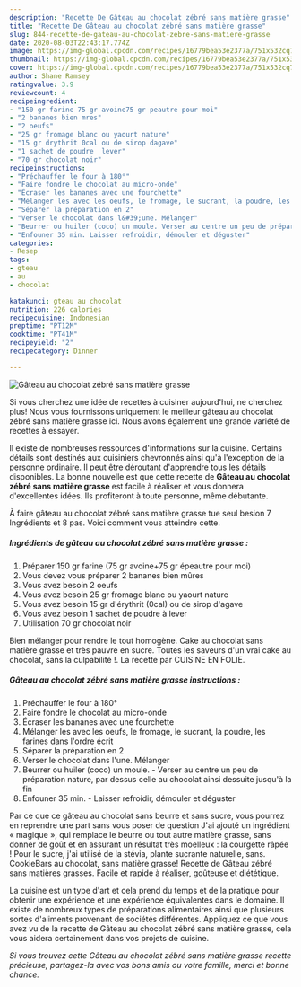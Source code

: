 ```yaml
---
description: "Recette De Gâteau au chocolat zébré sans matière grasse"
title: "Recette De Gâteau au chocolat zébré sans matière grasse"
slug: 844-recette-de-gateau-au-chocolat-zebre-sans-matiere-grasse
date: 2020-08-03T22:43:17.774Z
image: https://img-global.cpcdn.com/recipes/16779bea53e2377a/751x532cq70/gateau-au-chocolat-zebre-sans-matiere-grasse-photo-principale-de-la-recette.jpg
thumbnail: https://img-global.cpcdn.com/recipes/16779bea53e2377a/751x532cq70/gateau-au-chocolat-zebre-sans-matiere-grasse-photo-principale-de-la-recette.jpg
cover: https://img-global.cpcdn.com/recipes/16779bea53e2377a/751x532cq70/gateau-au-chocolat-zebre-sans-matiere-grasse-photo-principale-de-la-recette.jpg
author: Shane Ramsey
ratingvalue: 3.9
reviewcount: 4
recipeingredient:
- "150 gr farine 75 gr avoine75 gr peautre pour moi"
- "2 bananes bien mres"
- "2 oeufs"
- "25 gr fromage blanc ou yaourt nature"
- "15 gr drythrit 0cal ou de sirop dagave"
- "1 sachet de poudre  lever"
- "70 gr chocolat noir"
recipeinstructions:
- "Préchauffer le four à 180°"
- "Faire fondre le chocolat au micro-onde"
- "Écraser les bananes avec une fourchette"
- "Mélanger les avec les oeufs, le fromage, le sucrant, la poudre, les farines dans l&#39;ordre écrit"
- "Séparer la préparation en 2"
- "Verser le chocolat dans l&#39;une. Mélanger"
- "Beurrer ou huiler (coco) un moule. Verser au centre un peu de préparation nature, par dessus celle au chocolat ainsi dessuite jusqu&#39;à la fin"
- "Enfouner 35 min. Laisser refroidir, démouler et déguster"
categories:
- Resep
tags:
- gteau
- au
- chocolat

katakunci: gteau au chocolat 
nutrition: 226 calories
recipecuisine: Indonesian
preptime: "PT12M"
cooktime: "PT41M"
recipeyield: "2"
recipecategory: Dinner

---
```



![Gâteau au chocolat zébré sans matière grasse](https://img-global.cpcdn.com/recipes/16779bea53e2377a/751x532cq70/gateau-au-chocolat-zebre-sans-matiere-grasse-photo-principale-de-la-recette.jpg)

Si vous cherchez une idée de recettes à cuisiner aujourd'hui, ne cherchez plus! Nous vous fournissons uniquement le meilleur gâteau au chocolat zébré sans matière grasse ici. Nous avons également une grande variété de recettes à essayer.

Il existe de nombreuses ressources d'informations sur la cuisine. Certains détails sont destinés aux cuisiniers chevronnés ainsi qu'à l'exception de la personne ordinaire. Il peut être déroutant d'apprendre tous les détails disponibles. La bonne nouvelle est que cette recette de <strong> Gâteau au chocolat zébré sans matière grasse </strong> est facile à réaliser et vous donnera d'excellentes idées. Ils profiteront à toute personne, même débutante.

<!--inarticleads1-->

À faire gâteau au chocolat zébré sans matière grasse tue seul besion 7 Ingrédients et 8 pas. Voici comment vous atteindre cette.

##### Ingrédients de gâteau au chocolat zébré sans matière grasse :

1. Préparer 150 gr farine (75 gr avoine+75 gr épeautre pour moi)
1. Vous devez vous préparer 2 bananes bien mûres
1. Vous avez besoin 2 oeufs
1. Vous avez besoin 25 gr fromage blanc ou yaourt nature
1. Vous avez besoin 15 gr d&#39;érythrit (0cal) ou de sirop d&#39;agave
1. Vous avez besoin 1 sachet de poudre à lever
1. Utilisation 70 gr chocolat noir


Bien mélanger pour rendre le tout homogène. Cake au chocolat sans matière grasse et très pauvre en sucre. Toutes les saveurs d&#39;un vrai cake au chocolat, sans la culpabilité !. La recette par CUISINE EN FOLIE. 

<!--inarticleads2-->

##### Gâteau au chocolat zébré sans matière grasse instructions :

1. Préchauffer le four à 180°
1. Faire fondre le chocolat au micro-onde
1. Écraser les bananes avec une fourchette
1. Mélanger les avec les oeufs, le fromage, le sucrant, la poudre, les farines dans l&#39;ordre écrit
1. Séparer la préparation en 2
1. Verser le chocolat dans l&#39;une. Mélanger
1. Beurrer ou huiler (coco) un moule. - Verser au centre un peu de préparation nature, par dessus celle au chocolat ainsi dessuite jusqu&#39;à la fin
1. Enfouner 35 min. - Laisser refroidir, démouler et déguster


Par ce que ce gâteau au chocolat sans beurre et sans sucre, vous pourrez en reprendre une part sans vous poser de question J&#39;ai ajouté un ingrédient « magique », qui remplace le beurre ou tout autre matière grasse, sans donner de goût et en assurant un résultat très moelleux : la courgette râpée ! Pour le sucre, j&#39;ai utilisé de la stévia, plante sucrante naturelle, sans. CookieBars au chocolat, sans matière grasse! Recette de Gâteau zébré sans matières grasses. Facile et rapide à réaliser, goûteuse et diététique. 

<!--inarticleads1-->

<p>
La cuisine est un type d'art et cela prend du temps et de la pratique pour obtenir une expérience et une expérience équivalentes dans le domaine. Il existe de nombreux types de préparations alimentaires ainsi que plusieurs sortes d'aliments provenant de sociétés différentes. Appliquez ce que vous avez vu de la recette de Gâteau au chocolat zébré sans matière grasse, cela vous aidera certainement dans vos projets de cuisine.
</p>

<p>
<i>Si vous trouvez cette Gâteau au chocolat zébré sans matière grasse recette précieuse, partagez-la avec vos bons amis ou votre famille, merci et bonne chance.</i>
</p>
